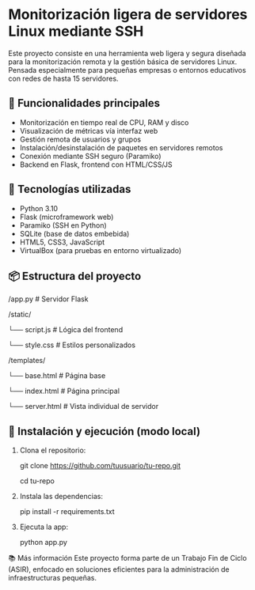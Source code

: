 # Monitorización ligera de servidores Linux mediante SSH

Este proyecto consiste en una herramienta web ligera y segura diseñada para la monitorización remota y la gestión básica de servidores Linux.
Pensada especialmente para pequeñas empresas o entornos educativos con redes de hasta 15 servidores.

## 🔧 Funcionalidades principales

- Monitorización en tiempo real de CPU, RAM y disco
- Visualización de métricas vía interfaz web
- Gestión remota de usuarios y grupos
- Instalación/desinstalación de paquetes en servidores remotos
- Conexión mediante SSH seguro (Paramiko)
- Backend en Flask, frontend con HTML/CSS/JS

## 🧱 Tecnologías utilizadas

- Python 3.10
- Flask (microframework web)
- Paramiko (SSH en Python)
- SQLite (base de datos embebida)
- HTML5, CSS3, JavaScript
- VirtualBox (para pruebas en entorno virtualizado)

## 📦 Estructura del proyecto

/app.py          # Servidor Flask

/static/

└── script.js    # Lógica del frontend

└── style.css    # Estilos personalizados

/templates/

└── base.html    # Página base

└── index.html    # Página principal

└── server.html   # Vista individual de servidor

## 🚀 Instalación y ejecución (modo local)

1. Clona el repositorio:
   
   git clone https://github.com/tuusuario/tu-repo.git

   cd tu-repo
   
4. Instala las dependencias:

   pip install -r requirements.txt

6. Ejecuta la app:

   python app.py

📚 Más información
Este proyecto forma parte de un Trabajo Fin de Ciclo (ASIR), enfocado en soluciones eficientes para la administración de infraestructuras pequeñas.
